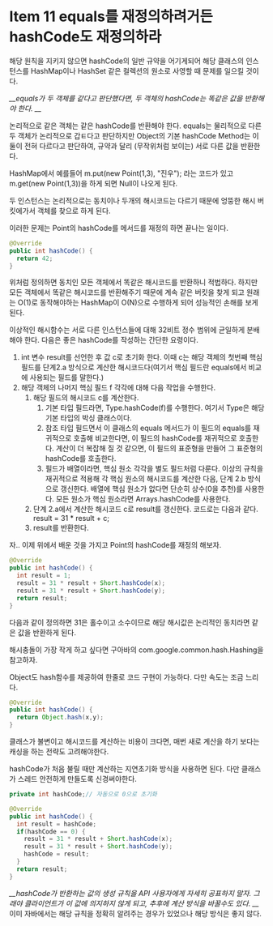 # Item 11 equals를 재정의하려거든 hashCode도 재정의하라

해당 원칙을 지키지 않으면 hashCode의 일반 규약을 어기게되어 해당 클래스의 인스턴스를 HashMap이나 HashSet 같은 컬렉션의 원소로 사영할 때 문제를 일으킬 것이다. 

*__equals가 두 객체를 같다고 판단했다면, 두 객체의 hashCode는 똑같은 값을 반환해야 한다. __*

논리적으로 같은 객체는 같은 hashCode를 반환해야 한다. equals는 물리적으로 다른 두 객체가 논리적으로 갑ㅌ다고 판단하지만 Object의 기본 hashCode Method는 이 둘이 전혀 다르다고 판단하여, 규약과 달리 (무작위처럼 보이는) 서로 다른 값을 반환한다.

HashMap에서 예를들어 m.put(new Point(1,3), "진우"); 라는 코드가 있고 m.get(new Point(1,3))을 하게 되면 Null이 나오게 된다.

두 인스턴스는 논리적으로는 동치이나 두개의 해시코드는 다르기 때문에 엉뚱한 해시 버킷에가서 객체를 찾으로 하게 된다.

이러한 문제는 Point의 hashCode를 메서드를 재정의 하면 끝나는 일이다.

```java
@Override
public int hashCode() {
  return 42;
}
```

위처럼 정의하면 동치인 모든 객체에서 똑같은 해시코드를 반환하니 적법하다. 하지만 모든 객체에서 똑같은 해시코드를 반환해주기 때문에 계속 같은 버킷을 찾게 되고 원래는 O(1)로 동작해야하는 HashMap이 O(N)으로 수행하게 되어 성능적인 손해를 보게 된다.

이상적인 해시함수는 서로 다른 인스턴스들에 대해 32비트 정수 범위에 균일하게 분배해야 한다. 다음은 좋은 hashCode를 작성하는 간단한 요령이다.

1. int 변수 result를 선언한 후 값 c로 초기화 한다. 이때 c는 해당 객체의 첫번째 핵심 필드를 단계2.a 방식으로 계산한 해시코드다(여기서 핵심 필드란 equals에서 비교에 사용되는 필드를 말한다.)
2. 해당 객체의 나머지 핵심 필드 f 각각에 대해 다음 작업을 수행한다.
   1. 해당 필드의 해시코드 c를 계산한다.
      1. 기본 타입 필드라면, Type.hashCode(f)를 수행한다. 여기서 Type은 해당 기본 타입의 박싱 클래스이다.
      2. 참조 타입 필드면서 이 클래스의 equals 메서드가 이 필드의 equals를 재귀적으로 호출해 비교한다면, 이 필드의 hashCode를 재귀적으로 호출한다. 계산이 더 복잡해 질 것 같으면, 이 필드의 표준형을 만들어 그 표준형의 hashCode를 호출한다.
      3. 필드가 배열이라면, 핵심 원소 각각을 별도 필드처럼 다룬다. 이상의 규칙을 재귀적으로 적용해 각 핵심 원소의 해시코드를 계산한 다음, 단계 2.b 방식으로 갱신한다. 배열에 핵심 원소가 없다면 단순히 상수(0을 추천)를 사용한다. 모든 원소가 핵심 원소라면 Arrays.hashCode를 사용한다.
   2. 단계 2.a에서 계산한 해시코드 c로 result를 갱신한다. 코드로는 다음과 같다.
      result = 31 * result + c;
   3. result를 반환한다.

자.. 이제 위에서 배운 것을 가지고 Point의 hashCode를 재정의 해보자.

```java
@Override
public int hashCode() {
  int result = 1;
  result = 31 * result + Short.hashCode(x);
  result = 31 * result + Short.hashCode(y);
  return result;
}
```

다음과 같이 정의하면 31은 홀수이고 소수이므로 해당 해시값은 논리적인 동치라면 같은 값을 반환하게 된다.

해시충돌이 가장 작게 하고 싶다면 구아바의 com.google.common.hash.Hashing을 참고하자.

Object도 hash함수를 제공하여 한줄로 코드 구현이 가능하다. 다만 속도는 조금 느리다.

```java
@Override
public int hashCode() {
  return Object.hash(x,y);
}
```

클래스가 불변이고 해시코드를 계산하는 비용이 크다면, 매번 새로 계산을 하기 보다는 캐싱을 하는 전략도 고려해야한다.

hashCode가 처음 불릴 때만 계산하는 지연초기화 방식을 사용하면 된다. 다만 클래스가 스레드 안전하게 만들도록 신경써야한다.

```java
private int hashCode;// 자동으로 0으로 초기화

@Override
public int hashCode() {
  int result = hashCode;
  if(hashCode == 0) {
    result = 31 * result + Short.hashCode(x);
  	result = 31 * result + Short.hashCode(y);
    hashCode = result;
  }
  return result;
}
```

*__hashCode가 반환하는 값의 생성 규칙을 API 사용자에게 자세히 공표하지 말자. 그래야 클라이언트가 이 값에 의지하지 않게 되고, 추후에 계산 방식을 바꿀수도 있다. __* 이미 자바에서는 해당 규칙을 정확히 알려주는 경우가 있었으나 해당 방식은 좋지 않다.